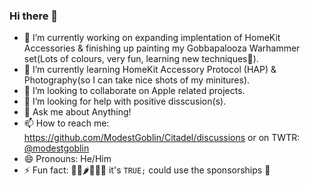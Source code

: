 ### Hi there 👋


- 🔭 I’m currently working on expanding implentation of HomeKit Accessories & finishing up painting my Gobbapalooza Warhammer set(Lots of colours, very fun, learning new techniques🎨).
- 🌱 I’m currently learning HomeKit Accessory Protocol (HAP) & Photography(so I can take nice shots of my minitures).
- 👯 I’m looking to collaborate on Apple related projects.
- 🤔 I’m looking for help with positive disscusion(s).
- 💬 Ask me about Anything!
- 📫 How to reach me: https://github.com/ModestGoblin/Citadel/discussions or on TWTR: [@modestgoblin](https://twitter.com/modestgoblin)
- 😄 Pronouns: He/Him
- ⚡ Fun fact: 🍅🥒🌶🍊🥭🍌 it's ```TRUE;``` could use the sponsorships 🤝



